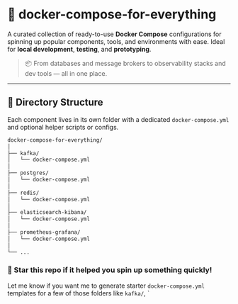 # 🚀 docker-compose-for-everything

A curated collection of ready-to-use **Docker Compose** configurations for spinning up popular components, tools, and environments with ease. Ideal for **local development**, **testing**, and **prototyping**.

> 📦 From databases and message brokers to observability stacks and dev tools — all in one place.

---

## 📂 Directory Structure

Each component lives in its own folder with a dedicated `docker-compose.yml` and optional helper scripts or configs.

```bash
docker-compose-for-everything/
│
├── kafka/
│   └── docker-compose.yml
│
├── postgres/
│   └── docker-compose.yml
│
├── redis/
│   └── docker-compose.yml
│
├── elasticsearch-kibana/
│   └── docker-compose.yml
│
├── prometheus-grafana/
│   └── docker-compose.yml
│
└── ...
```

### 🙌 Star this repo if it helped you spin up something quickly!

Let me know if you want me to generate starter `docker-compose.yml` templates for a few of those folders like `kafka/`, `
